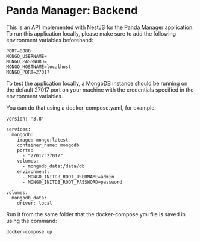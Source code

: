 # Panda Manager: Backend
This is an API implemented with NestJS for the Panda Manager application.
To run this application locally, please make sure to add the following environment variables beforehand:
```
PORT=8080
MONGO_USERNAME=
MONGO_PASSWORD=
MONGO_HOSTNAME=localhost
MONGO_PORT=27017
```
To test the application locally, a MongoDB instance should be running on the default 27017 port on your machine with the credentials specified in the environment variables.

You can do that using a docker-compose.yaml, for example:
```
version: '3.8'

services:
  mongodb:
    image: mongo:latest
    container_name: mongodb
    ports:
      - "27017:27017"
    volumes:
      - mongodb_data:/data/db
    environment:
      - MONGO_INITDB_ROOT_USERNAME=admin
      - MONGO_INITDB_ROOT_PASSWORD=password

volumes:
  mongodb_data:
    driver: local

```
Run it from the same folder that the docker-compose.yml file is saved in using the command:
```
docker-compose up
```